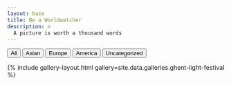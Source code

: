 ```yaml
---
layout: base
title: Be a Worldwatcher
description: >
  A picture is worth a thousand words
---
```


<!-------------------------------------- THE HEAD -------------------------------------->
<head>
    <script src="https://cdnjs.cloudflare.com/ajax/libs/jquery/2.2.0/jquery.min.js"></script>
    <script src="https://cdnjs.cloudflare.com/ajax/libs/jquery-mousewheel/3.1.13/jquery.mousewheel.min.js"></script>
    <script src="https://cdnjs.cloudflare.com/ajax/libs/lightgallery/1.2.19/js/lightgallery-all.min.js"></script>
    <link rel="stylesheet" href="https://cdnjs.cloudflare.com/ajax/libs/lightgallery/1.2.19/css/lightgallery.min.css" />
    <script src="https://cdnjs.cloudflare.com/ajax/libs/jquery.isotope/3.0.0/isotope.pkgd.min.js"></script>
    <script src="https://cdnjs.cloudflare.com/ajax/libs/picturefill/3.0.2/picturefill.min.js"></script>
    <script src="https://cdnjs.cloudflare.com/ajax/libs/jquery.imagesloaded/4.1.0/imagesloaded.pkgd.min.js"></script>
</head>

<!-------------------------------------- THE HTML -------------------------------------->

<p>
  <div id ="filter-button-group" class="button-group" >
    <button data-filter="*">All</button>
    <button data-filter="Asian">Asian</button>
    <button data-filter="Europe">Europe</button>
    <button data-filter="America">America</button>
    <button data-filter="Uncategorized">Uncategorized</button>
  </div>
</p>

<p>
</p>

{% include gallery-layout.html gallery=site.data.galleries.ghent-light-festival %}

<!-------------------------------------- THE SCRIPT -------------------------------------->
<script>
    $(document).ready(function() {
      $("#image-gallery").lightGallery({
        selector: '.item'
      });
      var $grid = $('#image-gallery').isotope({
        percentPosition: true,
        columnWidth: '#gallery-sizer',
        itemSelector: '.image-wrapper',
        layoutMode: 'masonry',
      });
      $grid.imagesLoaded().progress(function() {
        $grid.isotope('layout');
      });
      $("#filter-button-group").on( 'click', 'button', function() {
        var filterValue = $(this).attr('data-filter');
        if (filterValue != '*') { 
          filterValue = '[data-category="'+ filterValue +'"]';
        }
        $grid.isotope({ filter : filterValue });
      });
    });
</script>
